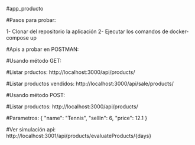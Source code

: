 #app_producto

#Pasos para probar:

1- Clonar del repositorio la aplicación
2- Ejecutar los comandos de docker-compose up

#Apis a probar en POSTMAN:

#Usando método GET:

#Listar prductos:
http://localhost:3000/api/products/

#Listar productos vendidos:
http://localhost:3000/api/sale/products/

#Usando método POST:

#Listar productos:
http://localhost:3000/api/products/

#Parametros:
{
  "name": "Tennis",
  "sellIn": 6,
  "price": 12.1
}

#Ver simulación api:
http://localhost:3001/api/products/evaluateProducts/{days}



